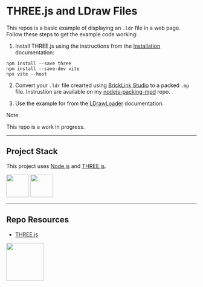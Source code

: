 # THREE.js and LDraw Files

This repos is a basic example of displaying an `.ldr` file in a web page. Follow these steps to get the example code working:

1. Install THREE.js using the instructions from the [Installation](https://threejs.org/docs/index.html#manual/en/introduction/Installation) documentation:

```
npm install --save three  
npm install --save-dev vite
npx vite --host
```

2. Convert your `.ldr` file crearted using [BrickLink Studio]() to a packed `.mp` file. Instrustion are available on my [nodejs-packing-mpd](https://github.com/codeadamca/nodejs-packing-mpd) repo. 

3. Use the example for from the [LDrawLoader](https://threejs.org/docs/#examples/en/loaders/LDrawLoader) documentation.

> [!NOTE]
> This repo is a work in progress.

---

## Project Stack

This project uses [Node.js](https://nodejs.org/en) and [THREE.js](https://threejs.org/).

<img src="https://console.codeadam.ca/api/image/nodejs" width="60"> <img src="https://console.codeadam.ca/api/image/threejs" width="60">

---

## Repo Resources

* [THREE.js](https://threejs.org/)

<a href="https://codeadam.ca">
<img src="https://codeadam.ca/images/code-block.png" width="100">
</a>
